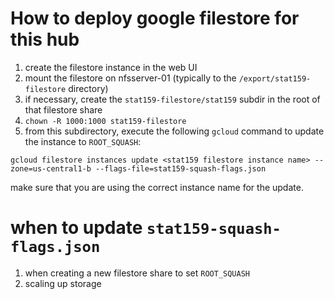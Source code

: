 # How to deploy google filestore for this hub

1. create the filestore instance in the web UI
2. mount the filestore on nfsserver-01 (typically to the `/export/stat159-filestore` directory)
3. if necessary, create the `stat159-filestore/stat159` subdir in the root of that filestore share
4. `chown -R 1000:1000 stat159-filestore`
5. from this subdirectory, execute the following `gcloud` command to update the instance to `ROOT_SQUASH`:
```
gcloud filestore instances update <stat159 filestore instance name> --zone=us-central1-b --flags-file=stat159-squash-flags.json
```

make sure that you are using the correct instance name for the update.

# when to update `stat159-squash-flags.json`

1. when creating a new filestore share to set `ROOT_SQUASH`
2. scaling up storage
